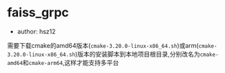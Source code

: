 # faiss_grpc

+ author: hsz12

需要下载cmake的amd64版本(`cmake-3.20.0-linux-x86_64.sh`)或arm(`cmake-3.20.0-linux-x86_64.sh`)版本的安装脚本到本地项目根目录,分别改名为`cmake-amd64`和`cmake-arm64`,这样才能支持多平台